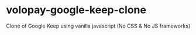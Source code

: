# volopay-google-keep-clone
Clone of Google Keep using vanilla javascript (No CSS & No JS frameworks)
